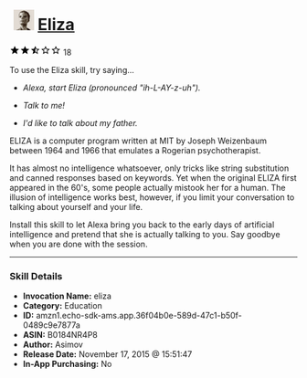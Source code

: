 # &nbsp;<img src="skill_icon" alt="Eliza icon" width="36"> [Eliza](http://alexa.amazon.com/#skills/amzn1.echo-sdk-ams.app.36f04b0e-589d-47c1-b50f-0489c9e7877a)
![2.5 stars](../../images/ic_star_black_18dp_1x.png)![2.5 stars](../../images/ic_star_black_18dp_1x.png)![2.5 stars](../../images/ic_star_half_black_18dp_1x.png)![2.5 stars](../../images/ic_star_border_black_18dp_1x.png)![2.5 stars](../../images/ic_star_border_black_18dp_1x.png) 18

To use the Eliza skill, try saying...

* *Alexa, start Eliza (pronounced "ih-L-AY-z-uh").*

* *Talk to me!*

* *I'd like to talk about my father.*

ELIZA is a computer program written at MIT by Joseph Weizenbaum between 1964 and 1966 that emulates a Rogerian psychotherapist.

It has almost no intelligence whatsoever, only tricks like string substitution and canned responses based on keywords. Yet when the original ELIZA first appeared in the 60's, some people actually mistook her for a human. The illusion of intelligence works best, however, if you limit your conversation to talking about yourself and your life.

Install this skill to let Alexa bring you back to the early days of artificial intelligence and pretend that she is actually talking to you. Say goodbye when you are done with the session.

***

### Skill Details

* **Invocation Name:** eliza
* **Category:** Education
* **ID:** amzn1.echo-sdk-ams.app.36f04b0e-589d-47c1-b50f-0489c9e7877a
* **ASIN:** B0184NR4P8
* **Author:** Asimov
* **Release Date:** November 17, 2015 @ 15:51:47
* **In-App Purchasing:** No
